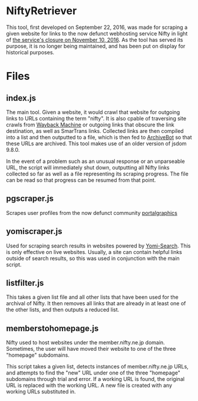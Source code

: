 # NiftyRetriever
This tool, first developed on September 22, 2016, was made for scraping a given website for links to the now defunct webhosting service Nifty in light of [the service's closure on November 10, 2016](http://homepage.nifty.com/information/2016/01/). As the tool has served its purpose, it is no longer being maintained, and has been put on display for historical purposes.

# Files
## index.js
The main tool. Given a website, it would crawl that website for outgoing links to URLs containing the term "nifty". It is also cpable of traversing site crawls from [Wayback Machine](http://web.archive.org) or outgoing links that obscure the link destination, as well as SmarTrans links. Collected links are then compiled into a list and then outputted to a file, which is then fed to [ArchiveBot](https://github.com/ArchiveTeam/ArchiveBot) so that these URLs are archived. This tool makes use of an older version of jsdom 9.8.0.

In the event of a problem such as an unusual response or an unparseable URL, the script will immediately shut down, outputting all Nifty links collected so far as well as a file representing its scraping progress. The file can be read so that progress can be resumed from that point.

## pgscraper.js
Scrapes user profiles from the now defunct community [portalgraphics](http://wayback.archive.org/web/20160726140351/http://www.portalgraphics.net/pg/)

## yomiscraper.js
Used for scraping search results in websites powered by [Yomi-Search](https://web.archive.org/web/20050711020446/http://yomi.pekori.to/). This is only effective on live websites. Usually, a site can contain helpful links outside of search results, so this was used in conjunction with the main script.

## listfilter.js
This takes a given list file and all other lists that have been used for the archival of Nifty. It then removes all links that are already in at least one of the other lists, and then outputs a reduced list.

## memberstohomepage.js
Nifty used to host websites under the member.nifty.ne.jp domain. Sometimes, the user will have moved their website to one of the three "homepage" subdomains.

This script takes a given list, detects instances of member.nifty.ne.jp URLs, and attempts to find the "new" URL under one of the three "homepage" subdomains through trial and error. If a working URL is found, the original URL is replaced with the working URL. A new file is created with any working URLs substituted in.
